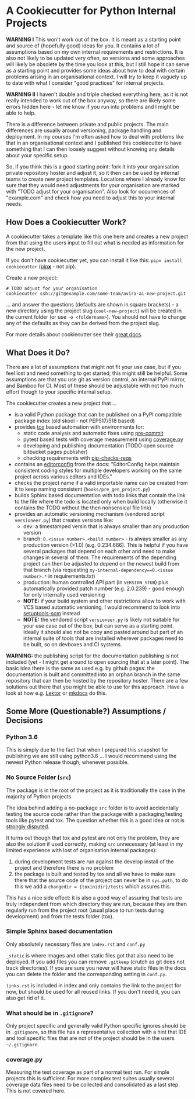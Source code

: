 # A Cookiecutter for Python Internal Projects

**WARNING I** This won't work out of the box. It is meant as a starting point and source of (hopefully good) ideas for you. It contains a lot of assumptions based on my own internal requirements and restrictions. It is also not likely to be updated very often, so versions and some approaches will likely be obsolete by the time you look at this, but I still hope it can serve as a starting point and provides some ideas about how to deal with certain problems arising in an organisational context. I will try to keep it vaguely up to date with what I consider "good practices" for internal projects.

**WARNING II** I haven't double and triple checked everything here, as it is not really intended to work out of the box anyway, so there are likely some errors hidden here - let me know if you run into problems and I might be able to help.

There is a difference between private and public projects. The main differences are usually around versioning, package handling and deployment. In my courses I'm often asked how to deal with problems like that in an organisational context and I published this cookiecutter to have something that I can then loosely suggest without knowing any details about your specific setup.

So, if you think this is a good starting point: fork it into your organisation private repository hoster and adjust it, so it then can be used by internal teams to create new project templates. Locations where I already know for sure that they would need adjustments for your organisation are marked with "TODO adjust for your organisation". Also look for occurrences of "example.com" and check how you need to adjust this to your internal needs.

## How Does a Cookiecutter Work?

A cookiecutter takes a template like this one here and creates a new project from that using the users input to fill out what is needed as information for the new project.

If you don't have cookiecutter yet, you can install it like this: `pipx install cookiecutter` ([pip**x**](https://pipxproject.github.io/pipx/) - not pip).

Create a new project:

```text
# TODO adjust for your organisation
cookiecutter ssh://git@example.com/some-team/avira-ai-new-project.git
```

... and answer the questions (defaults are shown in square brackets) - a new
 directory using the project slug (`cool-new-project`) will be created in the current folder
 (or use `-o <foldername>`). You should not have to change any of the defaults as they can be derived from the project slug.

For more details about cookiecutter see their [great docs](https://cookiecutter.readthedocs.io).

## What Does it Do?

There are a lot of assumptions that might not fit your use case, but if you feel lost and need something to get started, this might still be helpful. Some assumptions are that you use git as version control, an internal PyPI mirror, and Bamboo for CI. Most of these should be adjustable with not too much effort though to your specific internal setup.

The cookiecutter creates a new project that ...

* is a valid Python package that can be published on a PyPI compatible package index (old skool - not PEP517/518 based)
* provides [tox](https://pypi.org/project/tox) based automation with environments for:
    * static code analysis and automatic fixes using [pre-commit](https://pypi.org/project/pre-commit/)
    * pytest based tests with coverage measurement using [coverage.py](https://pypi.org/project/coverage)
    * developing and publishing documentation (TODO open source bitbucket pages publisher)
    * checking requirements with [pip-checks-reqs](https://pypi.org/project/pip_check_reqs/)
* contains an [editorconfig](https://editorconfig.org/) from the docs: "EditorConfig helps maintain consistent coding styles for multiple developers working on the same project across various editors and IDEs."
* checks the project name if a valid importable name can be created from it to keep naming consistent (`hooks/pre_gen_project.py`) 
* builds Sphinx based documentation with todo links that contain the link to the file where the todo is located only when build locally (otherwise it contains the TODO without the then nonsensical file link)
* provides an automatic versioning mechanism (vendored script `versioneer.py`) that creates versions like:
    * dev: a timestamped versin that is always smaller than any production version
    * branch: `0.<issue number>.<build number>` - is always smaller as any production version (>1.0) (e.g. 0.234.666). This is helpful if you have several packages that depend on each other and need to make changes in several of them. The requirements of the depending project can then be adjusted to depend on the newest build from that branch (via requesting `my-internal-dependency==0.<issue number>.*` in requirements.txt)
    * production: human controlled API part (in `VERSION_STUB`) plus automatically provided patch number (e.g. 2.0.239) - good enough for only internally used versioning
    * **NOTE:** if your build system and other restrictions allow to work with VCS based automatic versioning, I would recommend to look into [setuptools-scm](https://pypi.org/project/setuptools-scm/) instead
    * **NOTE:** the vendored script `versioneer.py` is likely not suitable for your use case out of the box, but can serve as a starting point. Ideally it should also not be copy and pasted around but part of an internal suite of tools that are installed wherever packages need to be built, so on devboxes and CI systems.

**WARNING:** the publishing script for the documentation publishing is not included (yet - I might get around to open sourcing that at a later point). The basic idea there is the same as used e.g. by github pages: the documentation is built and committed into an orphan branch in the same repository that can then be hosted by the repository hoster. There are a few solutions out there that you might be able to use for this approach. Have a look at how e.g. [Lektor](https://www.getlektor.com/) or [mkdocs](https://www.mkdocs.org/) do this.

## Some More (Questionable?) Assumptions / Decisions

### Python 3.6

This is simply due to the fact that when I prepared this snapshot for publishing we are still using python3.6 ... I would recommend using the newest Python release though, whenever possible.

### No Source Folder (`src`)

The package is in the root of the project as it is traditionally the case in the majority of Python projects.

The idea behind adding a no-package `src` folder is to avoid accidentally testing the source code rather than the package with a packaging/testing tools like pytest and tox. The question whether this is a good idea or not is [strongly disputed](https://github.com/pypa/packaging.python.org/issues/320).
 
It turns out though that tox and pytest are not only the problem, they are also the solution if used correctly, making `src` unnecessary (at least in my limited experience with lost of organisation internal packages): 

1. during development tests are run against the develop install of the project and therefore there is no problem
2. the package is built and tested by tox and all we have to make sure there that the source code of the project can never be in `sys.path`, to do this we add a `changedir = {toxinidir}/tests` which assures this. 

This has a nice side effect: it is also a good way of assuring that tests are truly independent from which directory they are run, because they are then regularly run from the project root (usual place to run tests during development) and from the tests folder (tox).

### Simple Sphinx based documentation

Only absolutely necessary files are `index.rst` and `conf.py`

`_static` is where images and other static files got that also need to be deployed. If you add files you can remove `.gitkeep` (crutch as git does not track directories). If you are sure you never will have static files in the docs you can delete the folder and the corresponding setting in `conf.py`.  

`links.rst` is included in index and only contains the link to the project for now, but should be used for all reused links. If you don't need it, you can also get rid of it.

### What should be in `.gitignore`?

Only project specific and generally valid Python specific ignores should be in `.gitignore`, so this file has a representative collection with a hint that IDE and tool specific files that are not of the project should be in the users `~/.gitignore`.

### coverage.py

Measuring the test coverage as part of a normal test run. For simple projects this is sufficient. For more complex test suites usually several coverage data files need to be collected and consolidated as a last step. This is not covered here.
